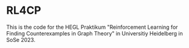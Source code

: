 # RL4CP

This is the code for the HEGL Praktikum "Reinforcement Learning for Finding Counterexamples in Graph Theory" in Universitiy Heidelberg in SoSe 2023.
